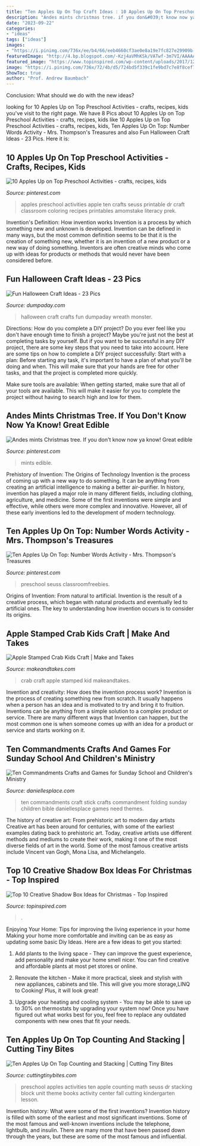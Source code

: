 ```yaml
---
title: "Ten Apples Up On Top Craft Ideas : 10 Apples Up On Top Preschool Activities"
description: "Andes mints christmas tree. if you don&#039;t know now ya know! great edible"
date: "2023-09-22"
categories:
- "ideas"
tags: ["ideas"]
images:
- "https://i.pinimg.com/736x/ee/b4/66/eeb4660cf3ae0e8a19e7fc827e29909b--andes-mints-holiday-crafts.jpg"
featuredImage: "http://4.bp.blogspot.com/-Kzj4aVMhKSk/VATwf-3m7VI/AAAAAAAACHA/Bz1x6_S_EBI/s1600/TenApples1.jpg"
featured_image: "https://www.topinspired.com/wp-content/uploads/2017/12/Enchanted-Forest-Shadow-Box.jpg"
image: "https://i.pinimg.com/736x/72/4b/d5/724bd5f339c1fe9bd7c7e8f8cef7e739.jpg"
ShowToc: true
author: "Prof. Andrew Baumbach"
---
```



Conclusion: What should we do with the new ideas?
 

	

		
looking for 10 Apples Up on Top Preschool Activities - crafts, recipes, kids you've visit to the right page. We have 8 Pics about 10 Apples Up on Top Preschool Activities - crafts, recipes, kids like 10 Apples Up on Top Preschool Activities - crafts, recipes, kids, Ten Apples Up On Top: Number Words Activity - Mrs. Thompson&#039;s Treasures and also Fun Halloween Craft Ideas - 23 Pics. Here it is:
		
    
## 10 Apples Up On Top Preschool Activities - Crafts, Recipes, Kids

<img loading=lazy src="https://i.pinimg.com/736x/72/4b/d5/724bd5f339c1fe9bd7c7e8f8cef7e739.jpg" onerror="this.onerror=null;this.src='https://tse3.mm.bing.net/th?id=OIP.Vz5vtNZ8XQK24xx_7waSrwHaQi&amp;pid=15.1';" alt="10 Apples Up on Top Preschool Activities - crafts, recipes, kids">

_Source: pinterest.com_

>apples preschool activities apple ten crafts seuss printable dr craft classroom coloring recipes printables amomstake literacy prek. 

	

Invention's Definition: How invention works
Invention is a process by which something new and unknown is developed. Invention can be defined in many ways, but the most common definition seems to be that it is the creation of something new, whether it is an invention of a new product or a new way of doing something. Inventors are often creative minds who come up with ideas for products or methods that would never have been considered before.

    
## Fun Halloween Craft Ideas - 23 Pics

<img loading=lazy src="http://www.dumpaday.com/wp-content/uploads/2013/10/Halloween-Crafts-1.jpg" onerror="this.onerror=null;this.src='https://tse3.mm.bing.net/th?id=OIP.sf9OCWxIwS-H0tVtTooMwQHaLH&amp;pid=15.1';" alt="Fun Halloween Craft Ideas - 23 Pics">

_Source: dumpaday.com_

>halloween craft crafts fun dumpaday wreath monster. 

	

Directions: How do you complete a DIY project?
Do you ever feel like you don't have enough time to finish a project? Maybe you're just not the best at completing tasks by yourself. But if you want to be successful in any DIY project, there are some key steps that you need to take into account. Here are some tips on how to complete a DIY project successfully:
Start with a plan: Before starting any task, it's important to have a plan of what you'll be doing and when. This will make sure that your hands are free for other tasks, and that the project is completed more quickly.

Make sure tools are available: When getting started, make sure that all of your tools are available. This will make it easier for you to complete the project without having to search high and low for them.

    
## Andes Mints Christmas Tree. If You Don&#039;t Know Now Ya Know! Great Edible

<img loading=lazy src="https://i.pinimg.com/736x/ee/b4/66/eeb4660cf3ae0e8a19e7fc827e29909b--andes-mints-holiday-crafts.jpg" onerror="this.onerror=null;this.src='https://tse1.mm.bing.net/th?id=OIP.9BaOIDhBlqBPhLiEuTO3MgHaJ3&amp;pid=15.1';" alt="Andes mints Christmas tree. If you don&#039;t know now ya know! Great edible">

_Source: pinterest.com_

>mints edible. 

	

Prehistory of Invention: The Origins of Technology
Invention is the process of coming up with a new way to do something. It can be anything from creating an artificial intelligence to making a better air-purifier. In history, invention has played a major role in many different fields, including clothing, agriculture, and medicine. Some of the first inventions were simple and effective, while others were more complex and innovative. However, all of these early inventions led to the development of modern technology.

    
## Ten Apples Up On Top: Number Words Activity - Mrs. Thompson&#039;s Treasures

<img loading=lazy src="https://i.pinimg.com/736x/64/41/aa/6441aa119972a6459431e99f6d0d3c94.jpg" onerror="this.onerror=null;this.src='https://tse3.mm.bing.net/th?id=OIP.z1sY9snqDALSPsCByaZKcQAAAA&amp;pid=15.1';" alt="Ten Apples Up On Top: Number Words Activity - Mrs. Thompson&#039;s Treasures">

_Source: pinterest.com_

>preschool seuss classroomfreebies. 

	

Origins of Invention: From natural to artificial.
Invention is the result of a creative process, which began with natural products and eventually led to artificial ones. The key to understanding how invention occurs is to consider its origins.

    
## Apple Stamped Crab Kids Craft | Make And Takes

<img loading=lazy src="http://www.makeandtakes.com/wp-content/uploads/apple-stamped-crab-cover2.jpg" onerror="this.onerror=null;this.src='https://tse1.mm.bing.net/th?id=OIP.DBuv7Iu0U5drtS9yq0y7LwHaLH&amp;pid=15.1';" alt="Apple Stamped Crab Kids Craft | Make and Takes">

_Source: makeandtakes.com_

>crab craft apple stamped kid makeandtakes. 

	

Invention and creativity: How does the invention process work?
Invention is the process of creating something new from scratch. It usually happens when a person has an idea and is motivated to try and bring it to fruition. Inventions can be anything from a simple solution to a complex product or service. There are many different ways that Invention can happen, but the most common one is when someone comes up with an idea for a product or service and starts working on it.

    
## Ten Commandments Crafts And Games For Sunday School And Children&#039;s Ministry

<img loading=lazy src="http://www.daniellesplace.com/Images38/Ten-Commandments-folding-craft-stick-craft.jpg" onerror="this.onerror=null;this.src='https://tse3.mm.bing.net/th?id=OIP.sI4HgwsZ4XhAvpBs-GnAZwAAAA&amp;pid=15.1';" alt="Ten Commandments Crafts and Games for Sunday School and Children&#039;s Ministry">

_Source: daniellesplace.com_

>ten commandments craft stick crafts commandment folding sunday children bible daniellesplace games need themes. 

	

The history of creative art: From prehistoric art to modern day artists
Creative art has been around for centuries, with some of the earliest examples dating back to prehistoric art. Today, creative artists use different methods and mediums to create their work, making it one of the most diverse fields of art in the world. Some of the most famous creative artists include Vincent van Gogh, Mona Lisa, and Michelangelo.

    
## Top 10 Creative Shadow Box Ideas For Christmas - Top Inspired

<img loading=lazy src="https://www.topinspired.com/wp-content/uploads/2017/12/Enchanted-Forest-Shadow-Box.jpg" onerror="this.onerror=null;this.src='https://tse1.mm.bing.net/th?id=OIP.nZh8t7-nPp-e-fkbmeC-TgHaJ3&amp;pid=15.1';" alt="Top 10 Creative Shadow Box Ideas for Christmas - Top Inspired">

_Source: topinspired.com_

>. 

	

Enjoying Your Home: Tips for improving the living experience in your home
Making your home more comfortable and inviting can be as easy as updating some basic Diy Ideas. Here are a few ideas to get you started:
1. Add plants to the living space - They can improve the guest experience, add personality and make your home smell nicer. You can find creative and affordable plants at most pet stores or online.

2. Renovate the kitchen - Make it more practical, sleek and stylish with new appliances, cabinets and tile. This will give you more storage,LINQ to Cooking! Plus, it will look great!

3. Upgrade your heating and cooling system - You may be able to save up to 30% on thermostats by upgrading your system now! Once you have figured out what works best for you, feel free to replace any outdated components with new ones that fit your needs.

    
## Ten Apples Up On Top Counting And Stacking | Cutting Tiny Bites

<img loading=lazy src="http://4.bp.blogspot.com/-Kzj4aVMhKSk/VATwf-3m7VI/AAAAAAAACHA/Bz1x6_S_EBI/s1600/TenApples1.jpg" onerror="this.onerror=null;this.src='https://tse2.mm.bing.net/th?id=OIP.BnL2Dg1ANgqOVZs1Z9M-ugHaKf&amp;pid=15.1';" alt="Ten Apples Up On Top Counting and Stacking | Cutting Tiny Bites">

_Source: cuttingtinybites.com_

>preschool apples activities ten apple counting math seuss dr stacking block unit theme books activity center fall cutting kindergarten lesson. 

	

Invention history: What were some of the first inventions?
Invention history is filled with some of the earliest and most significant inventions. Some of the most famous and well-known inventions include the telephone, lightbulb, and insulin. There are many more that have been passed down through the years, but these are some of the most famous and influential.

